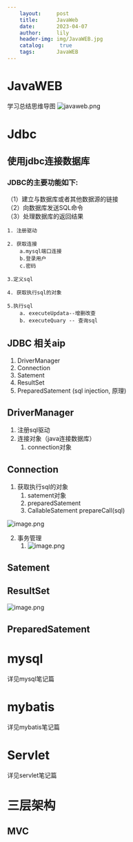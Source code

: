 ```yaml
---
    layout:     post
    title:      JavaWeb
    date:       2023-04-07
    author:     lily
    header-img: img/JavaWEB.jpg
    catalog: 	 true
    tags:       JavaWEB
---
```

# JavaWEB
学习总结思维导图
![javaweb.png](/lilyWhenVia/img/javaweb.png)
<a name="XSmex"></a>
# Jdbc
<a name="P8b6i"></a>
## 使用jdbc连接数据库
<a name="mGutd"></a>
### JDBC的主要功能如下:
（1）建立与数据库或者其他数据源的链接<br />（2）向数据库发送SQL命令<br />（3）处理数据库的返回结果
```
1. 注册驱动

2. 获取连接
	a.mysql端口连接
	b.登录用户
	c.密码

3.定义sql

4. 获取执行sql的对象

5.执行sql
	a. executeUpdata--增删改查
	b. executeQuary -- 查询sql
```
<a name="kx5Ie"></a>
## JDBC 相关aip

1. DriverManager
2. Connection
3. Satement
4. ResultSet
5. PreparedSatement (sql injection, 原理)
<a name="rswLB"></a>
## DriverManager

1. 注册sql驱动
2. 连接对象（java连接数据库）
   1. connection对象
<a name="E7U8T"></a>
## Connection

1. 获取执行sql的对象
   1. satement对象
   2. preparedSatement 
   3. CallableSatement prepareCall(sql)

![image.png](https://cdn.nlark.com/yuque/0/2023/png/1238904/1676533103124-ff1f6c9c-8d93-48f7-a07a-6612497bad9f.png#averageHue=%23fafaf7&clientId=ub20ee3e9-976d-4&from=paste&height=215&id=u51d3f723&name=image.png&originHeight=323&originWidth=706&originalType=binary&ratio=1.5&rotation=0&showTitle=false&size=59495&status=done&style=none&taskId=u29ec4e14-12fe-4988-8c90-182d963d3d9&title=&width=470.6666666666667)

2. 事务管理 
   1. ![image.png](https://cdn.nlark.com/yuque/0/2023/png/1238904/1676533160247-b2e43a41-ef34-4f0d-acbd-b5d395c8f57d.png#averageHue=%23f6f5e7&clientId=ub20ee3e9-976d-4&from=paste&height=221&id=u2de3e640&name=image.png&originHeight=332&originWidth=659&originalType=binary&ratio=1.5&rotation=0&showTitle=false&size=94927&status=done&style=none&taskId=ua9556e55-a56f-4883-ba0e-d7e495c4644&title=&width=439.3333333333333)
<a name="AfzjW"></a>
## Satement  
<a name="JZOea"></a>
## ResultSet
![image.png](https://cdn.nlark.com/yuque/0/2023/png/1238904/1676533314526-9bbfb1dd-797b-4145-b372-542e21d0892a.png#averageHue=%23f2f0e4&clientId=ub20ee3e9-976d-4&from=paste&height=263&id=u282bd77d&name=image.png&originHeight=394&originWidth=582&originalType=binary&ratio=1.5&rotation=0&showTitle=false&size=119263&status=done&style=none&taskId=u1b4c7976-ffee-4e1c-9b77-34e94a589f9&title=&width=388)
<a name="OSgQh"></a>
## PreparedSatement
<a name="PVBJu"></a>
# mysql
详见mysql笔记篇
<a name="aNGpM"></a>
# mybatis
详见mybatis笔记篇
<a name="gLsBU"></a>
# Servlet
详见servlet笔记篇
<a name="FUn5O"></a>
# 三层架构
<a name="kcv4B"></a>
## MVC
